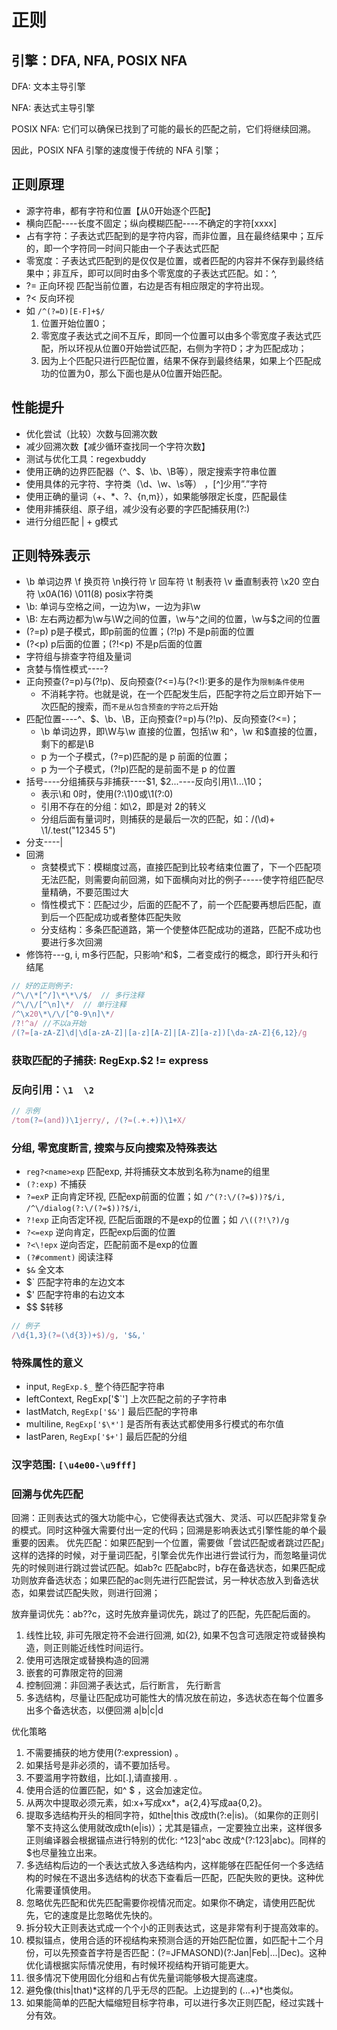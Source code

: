 # 正则

## 引擎：DFA, NFA, POSIX NFA

DFA: 文本主导引擎

NFA: 表达式主导引擎

POSIX NFA: 它们可以确保已找到了可能的最长的匹配之前，它们将继续回溯。

因此，POSIX NFA 引擎的速度慢于传统的 NFA 引擎；

## 正则原理

- 源字符串，都有字符和位置【从0开始逐个匹配】
- 横向匹配----长度不固定；纵向模糊匹配----不确定的字符[xxxx]
- 占有字符：子表达式匹配到的是字符内容，而非位置，且在最终结果中；互斥的，即一个字符同一时间只能由一个子表达式匹配
- 零宽度：子表达式匹配到的是仅仅是位置，或者匹配的内容并不保存到最终结果中；非互斥，即可以同时由多个零宽度的子表达式匹配。如：^,
- ?= 正向环视 匹配当前位置，右边是否有相应限定的字符出现。
- ?< 反向环视
- 如 `/^(?=D)[E-F]+$/`
  1. 位置开始位置0；
  2. 零宽度子表达式之间不互斥，即同一个位置可以由多个零宽度子表达式匹配，所以环视从位置0开始尝试匹配，右侧为字符D；才为匹配成功；
  3. 因为上个匹配只进行匹配位置，结果不保存到最终结果，如果上个匹配成功的位置为0，那么下面也是从0位置开始匹配。

## 性能提升

- 优化尝试（比较）次数与回溯次数
- 减少回溯次数【减少循环查找同一个字符次数】
- 测试与优化工具：regexbuddy
- 使用正确的边界匹配器（^、$、\b、\B等），限定搜索字符串位置
- 使用具体的元字符、字符类（\d、\w、\s等） ，[^]少用”.”字符
- 使用正确的量词（+、\*、?、{n,m}），如果能够限定长度，匹配最佳
- 使用非捕获组、原子组，减少没有必要的字匹配捕获用(?:)
- 进行分组匹配 | + g模式

## 正则特殊表示

- \b 单词边界 \f 换页符  \n换行符  \r 回车符 \t 制表符 \v 垂直制表符  \x20 空白符  \x0A(16)  \011(8)  posix字符类
- \b: 单词与空格之间，一边为\w，一边为非\w
- \B: 左右两边都为\w与\W之间的位置，\w与^之间的位置，\w与$之间的位置
- (?=p) p是子模式，即p前面的位置；(?!p) 不是p前面的位置
- (?<p) p后面的位置；(?!<p) 不是p后面的位置
- 字符组与排查字符组及量词
- 贪婪与惰性模式----?
- 正向预查(?=p)与(?!p)、反向预查(?<=)与(?<!):更多的是作为`限制条件使用`
  - 不消耗字符。也就是说，在一个匹配发生后，匹配字符之后立即开始下一次匹配的搜索，而`不是从包含预查的字符之后`开始
- 匹配位置----^、$、\b、\B，正向预查(?=p)与(?!p)、反向预查(?<=)；
  - \b 单词边界，即\W与\w 直接的位置，包括\w 和^，\w 和$直接的位置，剩下的都是\B
  - p 为一个子模式，(?=p)匹配的是 p 前面的位置；
  - p 为一个子模式，(?!p)匹配的是前面不是 p 的位置
- 括号----分组捕获与非捕获----$1, $2...----反向引用\1...\10；
  - 表示\和 0时，使用(?:\1)0或\1(?:0)
  - 引用不存在的分组：如\2，即是对 2的转义
  - 分组后面有量词时，则捕获的是最后一次的匹配，如：/(\d)+ \1/.test("12345 5")
- 分支----|
- 回溯
  - 贪婪模式下：模糊度过高，直接匹配到比较考结束位置了，下一个匹配项无法匹配，则需要向前回溯，如下面横向对比的例子-----使字符组匹配尽量精确，不要范围过大
  - 惰性模式下：匹配过少，后面的匹配不了，前一个匹配要再想后匹配，直到后一个匹配成功或者整体匹配失败
  - 分支结构：多条匹配道路，第一个使整体匹配成功的道路，匹配不成功也要进行多次回溯
- 修饰符---g, i, m多行匹配，只影响^和$，二者变成行的概念，即行开头和行结尾

```js
// 好的正则例子:
/^\/\*[^/]\*\*\/$/  // 多行注释
/^\/\/[^\n]\*/  // 单行注释
/^\x20\*\/\/[^0-9\n]\*/
/?!^a/ //不以a开始
/(?=[a-zA-Z]\d|\d[a-zA-Z]|[a-z][A-Z]|[A-Z][a-z])[\da-zA-Z]{6,12}/g
```

### 获取匹配的子捕获: RegExp.$2 != express

### 反向引用：`\1  \2`

```js
// 示例
/tom(?=(and))\1jerry/, /(?=(.+.+))\1+X/
```

### 分组, 零宽度断言, 搜索与反向搜索及特殊表达

- `reg?<name>exp` 匹配exp, 并将捕获文本放到名称为name的组里
- `(?:exp)` 不捕获
- `?=exP` 正向肯定环视, 匹配exp前面的位置；如 `/^(?:\/(?=$))?$/i, /^\/dialog(?:\/(?=$))?$/i`,
- `?!exp` 正向否定环视, 匹配后面跟的不是exp的位置；如 `/\((?!\?)/g`
- `?<=exp` 逆向肯定，匹配exp后面的位置
- `?<\!epx` 逆向否定，匹配前面不是exp的位置
- `(?#comment)` 阅读注释
- `$&` 全文本
- $\` 匹配字符串的左边文本
- $' 匹配字符串的右边文本
- $$  $转移


```js
// 例子
/\d{1,3}(?=(\d{3})+$)/g, '$&,'
```


### 特殊属性的意义

- input, `RegExp.$_` 整个待匹配字符串
- leftContext, RegExp['$\`'] 上次匹配之前的子字符串
- lastMatch, `RegExp['$&']` 最后匹配的字符串
- multiline, `RegExp['$\*']` 是否所有表达式都使用多行模式的布尔值
- lastParen, `RegExp['$+']` 最后匹配的分组

### 汉字范围: `[\u4e00-\u9fff]`


### 回溯与优先匹配

回溯：正则表达式的强大功能中心，它使得表达式强大、灵活、可以匹配非常复杂的模式。同时这种强大需要付出一定的代码；回溯是影响表达式引擎性能的单个最重要的因素。
优先匹配：如果匹配到一个位置，需要做「尝试匹配或者跳过匹配」这样的选择的时候，对于量词匹配，引擎会优先作出进行尝试行为，而忽略量词优先的时候则进行跳过尝试匹配。如ab?c 匹配abc时，b存在备选状态，如果匹配成功则放弃备选状态；如果匹配的ac则先进行匹配尝试，另一种状态放入到备选状态，如果尝试匹配失败，则进行回溯；

放弃量词优先：ab??c，这时先放弃量词优先，跳过了的匹配，先匹配后面的。

1. 线性比较, 非可先限定符不会进行回溯, 如{2}, 如果不包含可选限定符或替换构造，则正则能近线性时间运行。
2. 使用可选限定或替换构造的回溯
3. 嵌套的可靠限定符的回溯
4. 控制回溯：非回溯子表达式，后行断言， 先行断言
5. 多选结构，尽量让匹配成功可能性大的情况放在前边，多选状态在每个位置多出多个备选状态，以便回溯  a|b|c|d

优化策略

1. 不需要捕获的地方使用(?:expression) 。
2. 如果括号是非必须的，请不要加括号。
3. 不要滥用字符数组，比如[.],请直接用\. 。
4. 使用合适的位置匹配，如^ $ ，这会加速定位。
5. 从两次中提取必须元素，如:x+写成xx*，a{2,4}写成aa{0,2}。
6. 提取多选结构开头的相同字符，如the|this 改成th(?:e|is)。（如果你的正则引擎不支持这么使用就改成th(e|is)）；尤其是锚点，一定要独立出来，这样很多正则编译器会根据锚点进行特别的优化: ^123|^abc 改成^(?:123|abc)。同样的$也尽量独立出来。
7. 多选结构后边的一个表达式放入多选结构内，这样能够在匹配任何一个多选结构的时候在不退出多选结构的状态下查看后一匹配，匹配失败的更快。这种优化需要谨慎使用。
8. 忽略优先匹配和优先匹配需要你视情况而定。如果你不确定，请使用匹配优先，它的速度是比忽略优先快的。
9. 拆分较大正则表达式成一个个小的正则表达式，这是非常有利于提高效率的。
10. 模拟锚点，使用合适的环视结构来预测合适的开始匹配位置，如匹配十二个月份，可以先预查首字符是否匹配：(?=JFMASOND)(?:Jan|Feb|...|Dec)。这种优化请根据实际情况使用，有时候环视结构开销可能更大。
11. 很多情况下使用固化分组和占有优先量词能够极大提高速度。
12. 避免像(this|that)*这样的几乎无尽的匹配。上边提到的 (...+)*也类似。
13. 如果能简单的匹配大幅缩短目标字符串，可以进行多次正则匹配，经过实践十分有效。
